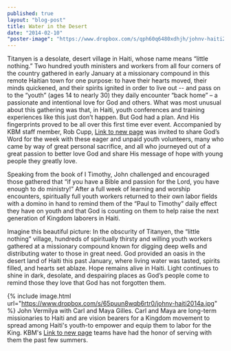 ```yaml
---
published: true
layout: "blog-post"
title: Water in the Desert
date: "2014-02-10"
"poster-image": "https://www.dropbox.com/s/qph60q6480xdhjh/johnv-haiti2014b.jpg"
---
```



Titanyen is a desolate, desert village in Haiti, whose name means “little nothing.”   Two hundred youth ministers and workers from all four corners of the country gathered in early January at a missionary compound in this remote Haitian town for one purpose: to have their hearts moved, their minds quickened, and their spirits ignited in order to live out -- and pass on to the “youth” (ages 14 to nearly 30) they daily encounter “back home” – a passionate and intentional love for God and others.  What was most unusual about this gathering was that, in Haiti, youth conferences and training experiences like this just don’t happen.  But God had a plan.  And His fingerprints proved to be all over this first time ever event.   Accompanied by KBM staff member, Rob Cupp, <a href="http://www.kbm.org/speakers/john-vermilya/" target="_John Vermilya">Link to new page</a> was invited to share God’s Word for the week with these eager and unpaid youth volunteers, many who came by way of great personal sacrifice, and all who journeyed out of a great passion to better love God and share His message of hope with young people they greatly love.

Speaking from the book of I Timothy, John challenged and encouraged those gathered that “if you have a Bible and passion for the Lord, you have enough to do ministry!”  After a full week of learning and worship encounters, spiritually full youth workers returned to their own labor fields with a domino in hand to remind them of the “Paul to Timothy” daily effect they have on youth and that God is counting on them to help raise the next generation of Kingdom laborers in Haiti.  

Imagine this beautiful picture:  In the obscurity of Titanyen, the “little nothing” village, hundreds of spiritually thirsty and willing youth workers gathered at a missionary compound known for digging deep wells and distributing water to those in great need.  God provided an oasis in the desert land of Haiti this past January, where living water was tasted, spirits filled, and hearts set ablaze.  Hope remains alive in Haiti.  Light continues to shine in dark, desolate, and despairing places as God’s people come to remind those they love that God has not forgotten them.  

{% include image.html url="https://www.dropbox.com/s/65puun8wqb6rtr0/johnv-haiti2014a.jpg" %}
John Vermilya with Carl and Maya Gilles.  Carl and Maya are long-term missionaries to Haiti and are vision bearers for a Kingdom movement to spread among Haiti's youth-to  empower and equip them to labor for the King.  KBM's <a href="http://www.kbm.org/training/theexperience/" target="_Experience">Link to new page</a> teams have had the honor of serving with them the past few summers.
